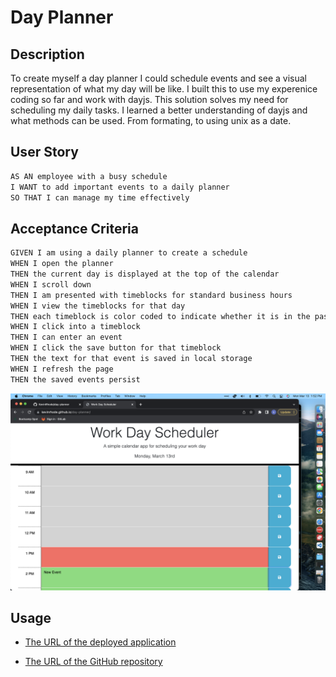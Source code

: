 # Day Planner

## Description

To create myself a day planner I could schedule events and see a visual representation of what my day will be like. I built this to use my experenice coding so far and work with dayjs. This solution solves my need for scheduling my daily tasks. I learned a better understanding of dayjs and what methods can be used. From formating, to using unix as a date.

## User Story

```md
AS AN employee with a busy schedule
I WANT to add important events to a daily planner
SO THAT I can manage my time effectively
```

## Acceptance Criteria

```md
GIVEN I am using a daily planner to create a schedule
WHEN I open the planner
THEN the current day is displayed at the top of the calendar
WHEN I scroll down
THEN I am presented with timeblocks for standard business hours
WHEN I view the timeblocks for that day
THEN each timeblock is color coded to indicate whether it is in the past, present, or future
WHEN I click into a timeblock
THEN I can enter an event
WHEN I click the save button for that timeblock
THEN the text for that event is saved in local storage
WHEN I refresh the page
THEN the saved events persist
```

<!-- @TODO: create ticket to review/update image) -->
![Preview of the deployed website](./Assets/images/preview.png)



## Usage



* [The URL of the deployed application](https://kevinrhode.github.io/day-planner/)

* [The URL of the GitHub repository](https://github.com/KevinRhode/day-planner)
